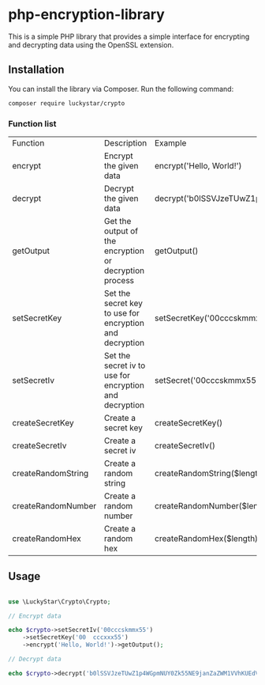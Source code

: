 # php-encryption-library

This is a simple PHP library that provides a simple interface for encrypting and decrypting data using the OpenSSL extension.


## Installation

You can install the library via Composer. Run the following command:

```bash
composer require luckystar/crypto
```
### Function list

<table>
<tr>
<td>Function</td>
<td>Description</td>
<td>Example</td>
</tr>

<tr>
<td>encrypt</td>
<td>Encrypt the given data</td>
<td>encrypt('Hello, World!')</td>
</tr>

<tr>
<td>decrypt</td>
<td>Decrypt the given data</td>
<td>decrypt('b0lSSVJzeTUwZ1p4WGpmNUY0Zk55NE9janZaZWM1VVhKUEdVUDBSZWh2WT0=')</td>

<tr>
<td>getOutput</td>
<td>Get the output of the encryption or decryption process</td>
<td>getOutput()</td>
</tr>


</tr>

<tr>
<td>setSecretKey</td>
<td>Set the secret key to use for encryption and decryption</td>
<td>setSecretKey('00cccskmmx55')</td>

</tr>
<tr>
<td>setSecretIv</td>
<td>Set the secret iv to use for encryption and decryption</td>
<td>setSecret('00cccskmmx55')</td>
</tr>

<tr>
<td>createSecretKey</td>
<td>Create a secret key</td>
<td>createSecretKey()</td>
</tr>

<tr>
<td>createSecretIv</td>
<td>Create a secret iv</td>
<td>createSecretIv()</td>



<tr>
<td>createRandomString</td>
<td>Create a random string</td>
<td>createRandomString($length)</td>
</tr>

<tr>
<td>createRandomNumber</td>
<td>Create a random number</td>
<td>createRandomNumber($length)</td>
</tr>


<tr>
<td>createRandomHex</td>
<td>Create a random hex</td>
<td>createRandomHex($length)</td>

</tr>













</table>




## Usage

```php

use \LuckyStar\Crypto\Crypto;

// Encrypt data

echo $crypto->setSecretIv('00cccskmmx55')
	->setSecretKey('00	cccxxx55')
	->encrypt('Hello, World!')->getOutput();

// Decrypt data

echo $crypto->decrypt('b0lSSVJzeTUwZ1p4WGpmNUY0Zk55NE9janZaZWM1VVhKUEdVUDBSZWh2WT0=')->getOutput();

```